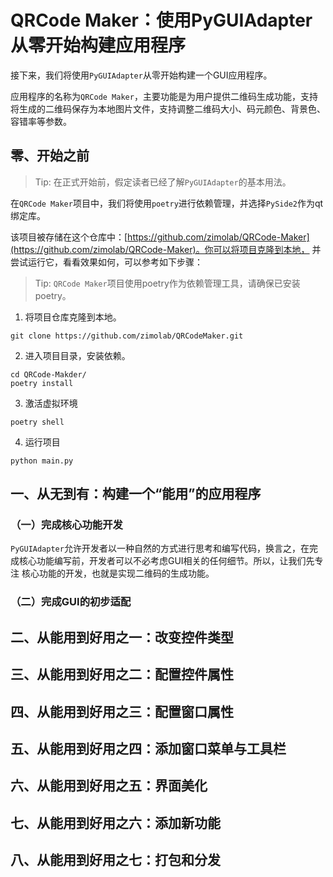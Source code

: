 # QRCode Maker：使用PyGUIAdapter从零开始构建应用程序

接下来，我们将使用`PyGUIAdapter`从零开始构建一个GUI应用程序。

应用程序的名称为`QRCode Maker`，主要功能是为用户提供二维码生成功能，支持将生成的二维码保存为本地图片文件，支持调整二维码大小、码元颜色、背景色、
容错率等参数。

## 零、开始之前

> Tip: 在正式开始前，假定读者已经了解`PyGUIAdapter`的基本用法。

在`QRCode Maker`项目中，我们将使用`poetry`进行依赖管理，并选择`PySide2`作为qt绑定库。

该项目被存储在这个仓库中：[https://github.com/zimolab/QRCode-Maker](https://github.com/zimolab/QRCode-Maker)。你可以将项目克隆到本地，
并尝试运行它，看看效果如何，可以参考如下步骤：

> Tip: `QRCode Maker`项目使用poetry作为依赖管理工具，请确保已安装poetry。

1. 将项目仓库克隆到本地。
```shell
git clone https://github.com/zimolab/QRCodeMaker.git
```

2. 进入项目目录，安装依赖。
```shell
cd QRCode-Makder/
poetry install
```

3. 激活虚拟环境
```shell
poetry shell
```

4. 运行项目
```shell
python main.py
```

## 一、从无到有：构建一个“能用”的应用程序

### （一）完成核心功能开发
`PyGUIAdapter`允许开发者以一种自然的方式进行思考和编写代码，换言之，在完成核心功能编写前，开发者可以不必考虑GUI相关的任何细节。所以，让我们先专注
核心功能的开发，也就是实现二维码的生成功能。

### （二）完成GUI的初步适配


## 二、从能用到好用之一：改变控件类型

## 三、从能用到好用之二：配置控件属性

## 四、从能用到好用之三：配置窗口属性

## 五、从能用到好用之四：添加窗口菜单与工具栏

## 六、从能用到好用之五：界面美化

## 七、从能用到好用之六：添加新功能

## 八、从能用到好用之七：打包和分发